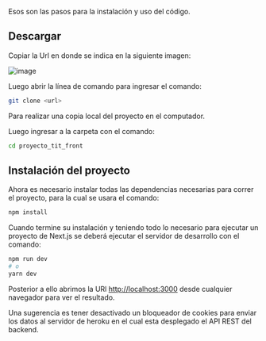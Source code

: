 Esos son las pasos para la instalación y uso del código.

## Descargar

Copiar la Url en donde se indica en la siguiente imagen:

![image](https://user-images.githubusercontent.com/58036212/151187724-e6294586-9ed1-4d4d-9b52-10da1d2047cf.png)

Luego abrir la línea de comando para ingresar el comando:

```bash
git clone <url>
```

Para realizar una copia local del proyecto en el computador.

Luego ingresar a la carpeta con el comando:

```bash
cd proyecto_tit_front
```

## Instalación del proyecto

Ahora es necesario instalar todas las dependencias necesarias para correr el proyecto, para la cual se usara el comando:

```bash
npm install
```

Cuando termine su instalación y teniendo todo lo necesario para ejecutar un proyecto de Next.js se deberá ejecutar el servidor de desarrollo con el comando:

```bash
npm run dev
# o
yarn dev
```

Posterior a ello abrimos la URl [http://localhost:3000](http://localhost:3000) desde cualquier navegador para ver el resultado. 

Una sugerencia es tener desactivado un bloqueador de cookies para enviar los datos al servidor de heroku en el cual esta desplegado el API REST del backend.
